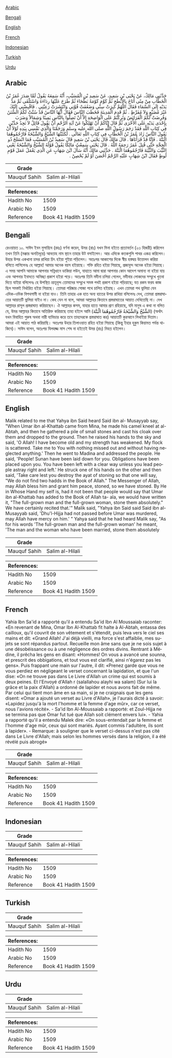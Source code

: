 [Arabic](#arabic)

[Bengali](#bengali)

[English](#english)

[French](#french)

[Indonesian](#indonesian)

[Turkish](#turkish)

[Urdu](#urdu)

## Arabic


<div dir="rtl" lang="ar" style={{fontSize:'larger',backgroundColor:'#f8f9fa',padding:20}}>
حَدَّثَنِي مَالِكٌ، عَنْ يَحْيَى بْنِ سَعِيدٍ، عَنْ سَعِيدِ بْنِ الْمُسَيَّبِ، أَنَّهُ سَمِعَهُ يَقُولُ لَمَّا صَدَرَ عُمَرُ بْنُ الْخَطَّابِ مِنْ مِنًى أَنَاخَ بِالأَبْطَحِ ثُمَّ كَوَّمَ كَوْمَةً بَطْحَاءَ ثُمَّ طَرَحَ عَلَيْهَا رِدَاءَهُ وَاسْتَلْقَى ثُمَّ مَدَّ يَدَيْهِ إِلَى السَّمَاءِ فَقَالَ اللَّهُمَّ كَبِرَتْ سِنِّي وَضَعُفَتْ قُوَّتِي وَانْتَشَرَتْ رَعِيَّتِي ‏.‏ فَاقْبِضْنِي إِلَيْكَ غَيْرَ مُضَيِّعٍ وَلاَ مُفَرِّطٍ ‏.‏ ثُمَّ قَدِمَ الْمَدِينَةَ فَخَطَبَ النَّاسَ فَقَالَ أَيُّهَا النَّاسُ قَدْ سُنَّتْ لَكُمُ السُّنَنُ وَفُرِضَتْ لَكُمُ الْفَرَائِضُ وَتُرِكْتُمْ عَلَى الْوَاضِحَةِ إِلاَّ أَنْ تَضِلُّوا بِالنَّاسِ يَمِينًا وَشِمَالاً وَضَرَبَ بِإِحْدَى يَدَيْهِ عَلَى الأُخْرَى ثُمَّ قَالَ إِيَّاكُمْ أَنْ تَهْلِكُوا عَنْ آيَةِ الرَّجْمِ أَنْ يَقُولَ قَائِلٌ لاَ نَجِدُ حَدَّيْنِ فِي كِتَابِ اللَّهِ فَقَدْ رَجَمَ رَسُولُ اللَّهِ صلى الله عليه وسلم وَرَجَمْنَا وَالَّذِي نَفْسِي بِيَدِهِ لَوْلاَ أَنْ يَقُولَ النَّاسُ زَادَ عُمَرُ بْنُ الْخَطَّابِ فِي كِتَابِ اللَّهِ تَعَالَى ‏.‏ لَكَتَبْتُهَا الشَّيْخُ وَالشَّيْخَةُ فَارْجُمُوهُمَا الْبَتَّةَ ‏.‏ فَإِنَّا قَدْ قَرَأْنَاهَا ‏.‏ قَالَ مَالِكٌ قَالَ يَحْيَى بْنُ سَعِيدٍ قَالَ سَعِيدُ بْنُ الْمُسَيَّبِ فَمَا انْسَلَخَ ذُو الْحِجَّةِ حَتَّى قُتِلَ عُمَرُ رَحِمَهُ اللَّهُ ‏.‏ قَالَ يَحْيَى سَمِعْتُ مَالِكًا يَقُولُ قَوْلُهُ الشَّيْخُ وَالشَّيْخَةُ يَعْنِي الثَّيِّبَ وَالثَّيِّبَةَ فَارْجُمُوهُمَا الْبَتَّةَ ‏.‏ حَدَّثَنِي مَالِكٌ أَنَّهُ سَأَلَ ابْنَ شِهَابٍ عَنِ الَّذِي يَعْمَلُ عَمَلَ قَوْمِ لُوطٍ فَقَالَ ابْنُ شِهَابٍ عَلَيْهِ الرَّجْمُ أَحْصَنَ أَوْ لَمْ يُحْصِنْ ‏.‏
</div>
<div style={{backgroundColor:'#f8f9fa',padding:20, marginBottom: 10}}><table> <thead> <tr> <th>Grade</th> <th></th> </tr> </thead> <tbody> <tr><td>Mauquf Sahih</td><td>Salim al-Hilali</td></tr></tbody></table><table> <thead> <tr> <th>References:</th> <th></th> </tr> </thead> <tbody><tr><td>Hadith No</td><td>1509</td></tr><tr><td>Arabic No</td><td>1509</td></tr><tr><td>Reference</td><td>Book 41 Hadith 1509</td></tr></tbody></table></div>

## Bengali


<div dir="ltr" lang="bn" style={{fontSize:'larger',backgroundColor:'#f8f9fa',padding:20}}>
রেওয়ায়ত ১০. সাঈদ ইবন মুসায়্যিব (রহঃ) বর্ণনা করেন, উমর (রাঃ) যখন মিনা হইতে প্রত্যাবর্তন (২৩ হিজরী) করিলেন তখন তিনি (মক্কার অনতিদূরে) আবতাহ নাম স্থানে তাহার উট বসাইলেন। আর এদিকে কতকগুলি পাথর একত্র করিলেন। উহার উপর একখানা চাদর রাখিয়া চিৎ হইয়া শুইয়া পড়িলেন। অতঃপর আকাশের দিকে স্বীয় হস্তদ্বয় উত্তোলন করিয়া বলিতে লাগিলেনঃ হে আল্লাহ! আমার অনেক বয়স হইয়াছে। শক্তি রহিত হইয়া গিয়াছে, প্রজাবৃন্দ অনেক হইয়া গিয়াছে। এ সময় আপনি আমাকে আপনার সন্নিধানে ডাকিয়া লউন, যাহাতে আমা দ্বারা আপনার কোন আদেশ অমান্য না হইয়া যায় এবং আপনার ইবাদতে অনিচ্ছা প্রকাশ হইয়া পড়ে। অতঃপর তিনি মদীনা চলিয়া গেলেন, মদীনার লোকদের সম্মুখে খুতবা দিতে যাইয়া বলিলেনঃ হে উপস্থিত ভ্রাতৃবৃন্দ তোমাদের সম্মুখে সমস্ত পথই প্রকাশ হইয়া পড়িয়াছে; যত রকম ফরয কাজ ছিল সমস্তই নির্ধারিত হইয়া গিয়াছে। তোমরা পরিষ্কার সোজা পথে চালিত হইয়াছ। এখন তোমরা পথ ভুলিয়া যেন এদিক-ওদিক বিপথগামী না হইয়া যাও। তিনি তাহার এক হাত অন্য হাতের উপর রাখিয়া বলিলেনঃ দেখ, তোমরা প্রস্তরাঘাতের আয়াতটি ভুলিয়া যাইও না। কেহ যেন না বলে, আমরা আল্লাহর কিতাবে প্রস্তরাঘাতের আয়াত দেখিতেছি না। দেখ আল্লাহর রাসূল প্রস্তরাঘাত করিয়াছেন। ঐ আল্লাহর কসম, যাহার হাতে আমার প্রাণ রহিয়াছে, যদি মানুষ এ কথা না বলিত যে, উমর আল্লাহর কিতাবে অতিরিক্ত করিয়াছে তাহা হইলে আমি (الشَّيْخُ وَالشَّيْخَةُ فَارْجُمُوهُمَا الْبَتَّةَ) (অর্থাৎ যখন বিবাহিত পুরুষ অথবা নারী ব্যভিচার করে তবে তাহদেরকে প্রস্তরাঘাত কর) আয়াতটি কুরআনে লিখাইয়া দিতাম। আমরা এই আয়াত পাঠ করিয়াছি। অতঃপর উহার তিলাওয়াত রহিত হইয়া গিয়াছে (কিন্তু ইহার হুকুম কিয়ামত পর্যন্ত থাকিবে)। সাঈদ বলেন, অতঃপর যিলহজ্জ মাস শেষ না হইতেই উমর (রাঃ) নিহত হইলেন।
</div>
<div style={{backgroundColor:'#f8f9fa',padding:20, marginBottom: 10}}><table> <thead> <tr> <th>Grade</th> <th></th> </tr> </thead> <tbody> <tr><td>Mauquf Sahih</td><td>Salim al-Hilali</td></tr></tbody></table><table> <thead> <tr> <th>References:</th> <th></th> </tr> </thead> <tbody><tr><td>Hadith No</td><td>1509</td></tr><tr><td>Arabic No</td><td>1509</td></tr><tr><td>Reference</td><td>Book 41 Hadith 1509</td></tr></tbody></table></div>

## English


<div dir="ltr" lang="en" style={{fontSize:'larger',backgroundColor:'#f8f9fa',padding:20}}>
Malik related to me that Yahya ibn Said heard Said ibn al- Musayyab say, "When Umar ibn al-Khattab came from Mina, he made his camel kneel at al-Abtah, and then he gathered a pile of small stones and cast his cloak over them and dropped to the ground. Then he raised his hands to the sky and said, 'O Allah! I have become old and my strength has weakened. My flock is scattered. Take me to You with nothing missed out and without having neglected anything.' Then he went to Madina and addressed the people. He said, 'People! Sunan have been laid down for you. Obligations have been placed upon you. You have been left with a clear way unless you lead people astray right and left.' He struck one of his hands on the other and then said, 'Take care lest you destroy the ayat of stoning so that one will say, "We do not find two hadds in the Book of Allah." The Messenger of Allah, may Allah bless him and grant him peace, stoned, so we have stoned. By He in Whose Hand my self is, had it not been that people would say that Umar ibn al-Khattab has added to the Book of Allah ta- ala, we would have written it, "The full-grown man and the full-grown woman, stone them absolutely." We have certainly recited that.'" Malik said, "Yahya ibn Said said Said ibn al-Musayyab said, 'Dhu'l-Hijja had not passed before Umar was murdered, may Allah have mercy on him.' " Yahya said that he had heard Malik say, "As for his words 'The full-grown man and the full-grown woman' he meant, 'The man and the woman who have been married, stone them absolutely
</div>
<div style={{backgroundColor:'#f8f9fa',padding:20, marginBottom: 10}}><table> <thead> <tr> <th>Grade</th> <th></th> </tr> </thead> <tbody> <tr><td>Mauquf Sahih</td><td>Salim al-Hilali</td></tr></tbody></table><table> <thead> <tr> <th>References:</th> <th></th> </tr> </thead> <tbody><tr><td>Hadith No</td><td>1509</td></tr><tr><td>Arabic No</td><td>1509</td></tr><tr><td>Reference</td><td>Book 41 Hadith 1509</td></tr></tbody></table></div>

## French


<div dir="ltr" lang="fr" style={{fontSize:'larger',backgroundColor:'#f8f9fa',padding:20}}>
Yahia Ibn Sa'id a rapporté qu'il a entendu Sa'id Ibn Al Moussaiab raconter: «En revenant de Mina, Omar Ibn Al-Khattab fit halte à Al-Abtah, entassa des cailloux, qu'il couvrit de son vêtement et s'étendit, puis leva vers le ciel ses mains et dit: «Grand Allah! J'ai déjà vieilli, ma force s'est affaiblie, mes sujets se sont répandus partout. Recueille mon âme sans que je ne sois sujet à une désobéissance ou à une négligence des ordres divins. Rentrant à Médine, il prêcha les gens en disant: «Hommes! On vous a avancé une sounna, et prescrit des obbigations, et tout vous est clarifié, ainsi n'égarez pas les gens». Puis frappant une main sur l'autre, il dit: «Prenez garde que vous ne vous perdiez en négligeant le verset concernant la lapidation, et que l'un dise: «On ne trouve pas dans Le Livre d'Allah un crime qui est soumis à deux peines. Et l'Envoyé d'Allah r (salallahou alayhi wa salam) (Sur lui la grâce et la paix d'Allah) a ordonné de lapider et nous avons fait de même. Par celui qui tient mon âme en sa main, si je ne craignais que les gens disent: «Omar a ajouté un verset au Livre d'Allah», je l'aurais dicté à savoir: «Lapidez jusqu'à la mort l'homme et la femme d'age mûr», car ce verset, nous l'avions récité». - Sa'id Ibn Al-Moussaiab a rapporté: et Zoul-Hijja ne se termina pas que Omar fut tué que Allah soit clément envers lui». - Yahia a rapporté qu'il a entendu Malek dire: «On sous-entendait par la femme et l'homme d'age mûr, ceux qui sont mariés. Ayant commis l'adultère, ils sont à lapider». - Remarque: à souligner que le verset ci-dessus n'est pas cité dans Le Livre d'Allah; mais selon les hommes versés dans la religion, il a été révélé puis abrogé»
</div>
<div style={{backgroundColor:'#f8f9fa',padding:20, marginBottom: 10}}><table> <thead> <tr> <th>Grade</th> <th></th> </tr> </thead> <tbody> <tr><td>Mauquf Sahih</td><td>Salim al-Hilali</td></tr></tbody></table><table> <thead> <tr> <th>References:</th> <th></th> </tr> </thead> <tbody><tr><td>Hadith No</td><td>1509</td></tr><tr><td>Arabic No</td><td>1509</td></tr><tr><td>Reference</td><td>Book 41 Hadith 1509</td></tr></tbody></table></div>

## Indonesian


<div dir="ltr" lang="id" style={{fontSize:'larger',backgroundColor:'#f8f9fa',padding:20}}>

</div>
<div style={{backgroundColor:'#f8f9fa',padding:20, marginBottom: 10}}><table> <thead> <tr> <th>Grade</th> <th></th> </tr> </thead> <tbody> <tr><td>Mauquf Sahih</td><td>Salim al-Hilali</td></tr></tbody></table><table> <thead> <tr> <th>References:</th> <th></th> </tr> </thead> <tbody><tr><td>Hadith No</td><td>1509</td></tr><tr><td>Arabic No</td><td>1509</td></tr><tr><td>Reference</td><td>Book 41 Hadith 1509</td></tr></tbody></table></div>

## Turkish


<div dir="ltr" lang="tr" style={{fontSize:'larger',backgroundColor:'#f8f9fa',padding:20}}>

</div>
<div style={{backgroundColor:'#f8f9fa',padding:20, marginBottom: 10}}><table> <thead> <tr> <th>Grade</th> <th></th> </tr> </thead> <tbody> <tr><td>Mauquf Sahih</td><td>Salim al-Hilali</td></tr></tbody></table><table> <thead> <tr> <th>References:</th> <th></th> </tr> </thead> <tbody><tr><td>Hadith No</td><td>1509</td></tr><tr><td>Arabic No</td><td>1509</td></tr><tr><td>Reference</td><td>Book 41 Hadith 1509</td></tr></tbody></table></div>

## Urdu


<div dir="rtl" lang="ur" style={{fontSize:'larger',backgroundColor:'#f8f9fa',padding:20}}>

</div>
<div style={{backgroundColor:'#f8f9fa',padding:20, marginBottom: 10}}><table> <thead> <tr> <th>Grade</th> <th></th> </tr> </thead> <tbody> <tr><td>Mauquf Sahih</td><td>Salim al-Hilali</td></tr></tbody></table><table> <thead> <tr> <th>References:</th> <th></th> </tr> </thead> <tbody><tr><td>Hadith No</td><td>1509</td></tr><tr><td>Arabic No</td><td>1509</td></tr><tr><td>Reference</td><td>Book 41 Hadith 1509</td></tr></tbody></table></div>